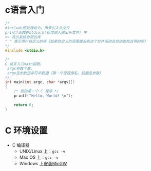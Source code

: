 # c语言入门
```c
/* 
#include预处理命令，用来引入头文件
printf函数在stdio.h(标准输入输出头文件) 中 
<> 表示系统自带的库
" " 表示用户自定义的库（如果自定义的库里面没有这个文件系统会自动查找自带的库）
*/
#include <stdio.h>

/* 
C 语言入口main函数，
 argc参数个数，
 argv是参数值字符串数组（第一个是程序名，后面是参数） 
*/
int main(int argc, char *argv[])
{
    /* 我的第一个 C 程序 */
    printf("Hello, World! \n");
 
    return 0;
}
```
# C 环境设置
- C 编译器
    - UNIX/Linux 上：`gcc -v`
    - Mac OS 上：`gcc -v`
    - Windows 上[安装MinGW](https://www.runoob.com/cprogramming/c-environment-setup.html)
        
